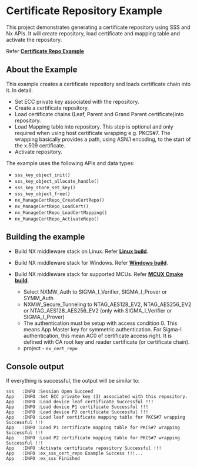 # Certificate Repository Example

This project demonstrates generating a certificate repository using SSS and Nx APIs. It will create repository, load certificate and mapping
table and activate the repository.

Refer [**Certificate Repo Example**](./ex_sss_cert_repo.c)

## About the Example

This example creates a certificate repository and loads certificate chain into it. In detail:
-   Set ECC private key associated with the repository.
-   Create a certificate repository.
-   Load certificate chains (Leaf, Parent and Grand Parent certificate)into repository.
-   Load Mapping table into repository. This step is optional and only required when using host certificate
    wrapping e.g. PKCS#7. The wrapping basically provides a path, using ASN.1 encoding, to the start of the x.509 certificate.
-   Activate repository.

The example uses the following APIs and data types:

- `sss_key_object_init()`
- `sss_key_object_allocate_handle()`
- `sss_key_store_set_key()`
- `sss_key_object_free()`
- `nx_ManageCertRepo_CreateCertRepo()`
- `nx_ManageCertRepo_LoadCert()`
- `nx_ManageCertRepo_LoadCertMapping()`
- `nx_ManageCertRepo_ActivateRepo()`

## Building the example

- Build NX middleware stack on Linux. Refer [**Linux build**](../../../doc/linux/readme.md).

- Build NX middleware stack for Windows. Refer [**Windows build**](../../../doc/windows/readme.md).

- Build NX middleware stack for supported MCUs. Refer [**MCUX Cmake build**](../../../doc/mcu_cmake/readme.md).

	-  Select NXMW_Auth to SIGMA_I\_Verifier, SIGMA_I\_Prover or SYMM_Auth
	-  NXMW_Secure_Tunneling to NTAG_AES128_EV2, NTAG_AES256_EV2 or NTAG_AES128_AES256_EV2 (only with SIGMA_I\_Verifier or
	   SIGMA_I\_Prover)
	-  The authentication must be setup with access condition 0. This means App Master key for symmetric authentication.
	   For Sigma-I authentication, this mean AC0 of certificate access right. It is defined with CA root key and reader certificate (or certificate chain).
	- project - `ex_cert_repo`


## Console output

If everything is successful, the output will be similar to:
```
sss   :INFO :Session Open Succeed
App   :INFO :Set ECC private key (3) associated with this repository.
App   :INFO :Load device leaf certificate Successful !!!
App   :INFO :Load device P1 certificate Successful !!!
App   :INFO :Load device P2 certificate Successful !!!
App   :INFO :Load leaf certificate mapping table for PKCS#7 wrapping Successful !!!
App   :INFO :Load P1 certificate mapping table for PKCS#7 wrapping Successful !!!
App   :INFO :Load P2 certificate mapping table for PKCS#7 wrapping Successful !!!
App   :INFO :Activate certificate repository Successful !!!
App   :INFO :ex_sss_cert_repo Example Success !!!...
App   :INFO :ex_sss Finished
```

